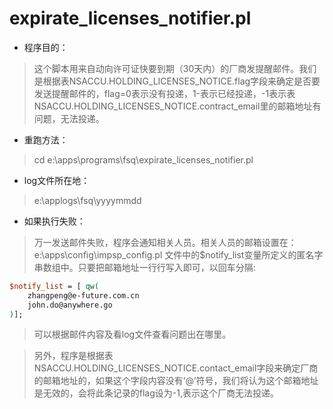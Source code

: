 # expirate_licenses_notifier.pl
- 程序目的：
> 这个脚本用来自动向许可证快要到期（30天内）的厂商发提醒邮件。我们是根据表NSACCU.HOLDING_LICENSES_NOTICE.flag字段来确定是否要发送提醒邮件的，flag=0表示没有投递，1-表示已经投递，-1表示表NSACCU.HOLDING_LICENSES_NOTICE.contract_email里的邮箱地址有问题，无法投递。

- 重跑方法：
> cd e:\apps\programs\fsq\expirate_licenses_notifier.pl

- log文件所在地：
> e:\applogs\fsq\yyyymmdd

- 如果执行失败：
> 万一发送邮件失败，程序会通知相关人员。相关人员的邮箱设置在：
> e:\apps\config\impsp_config.pl 文件中的$notify_list变量所定义的匿名字串数组中。只要把邮箱地址一行行写入即可，以回车分隔:
```perl
$notify_list = [ qw(
    zhangpeng@e-future.com.cn
    john.do@anywhere.go
)];
```

> 可以根据邮件内容及看log文件查看问题出在哪里。

> 另外，程序是根据表NSACCU.HOLDING_LICENSES_NOTICE.contact_email字段来确定厂商的邮箱地址的，如果这个字段内容没有‘@’符号，我们将认为这个邮箱地址是无效的，会将此条记录的flag设为-1,表示这个厂商无法投递。

  
